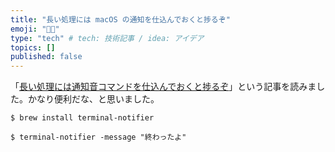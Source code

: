 ```yaml
---
title: "長い処理には macOS の通知を仕込んでおくと捗るぞ"
emoji: "🧑‍💻"
type: "tech" # tech: 技術記事 / idea: アイデア
topics: []
published: false
---
```


「[長い処理には通知音コマンドを仕込んでおくと捗るぞ](https://zenn.dev/magicmoment/articles/play-sound-command-20241205)」という記事を読みました。かなり便利だな、と思いました。

```
$ brew install terminal-notifier
```

```
$ terminal-notifier -message "終わったよ"
```
